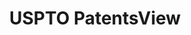 ---
bigquery: https://console.cloud.google.com/bigquery?p=patents-public-data&d=patentsview&page=dataset
citation: Attribution should be given to PatentsView for use, distribution, or derivative
  works.
code: https://github.com/CSSIP-AIR/PatentsView-Code-Snippets/
contributors: USPTO
cost: None
description: 'PatentsView includes US patent data including raw data (summaries, applications,
  pregrant applications), disambugations of inventors and assignees, and inventor
  gender estimates.  Also foreign priority data, # of figures and sheets, and government
  interest statements.'
documentation: https://patentsview.org/query/builder-faqs
last_edit: 04/07/2022, 17:02:20
location: https://patentsview.org/
maintained_by: USPTO
record_creation_timestamp: 12/2/2020 17:20:46
schema_fields:
- mainclass_id
- group_id
- text
- number
- applicant_type
- term_disclaimer
- country
- attribution_status
- county_fips
- disamb_inventor_id_20191008
- symbol_position
- disamb_inventor_id_20190312
- num_sheets
- sector_title
- variety
- name_last
- state
- designation
- length
- gi_statement
- classification_data_source
- uuid
- action_date
- latitude
- ipc_class
- disamb_assignee_id_20200929
- filename
- latin_name
- disamb_inventor_id_20171226
- doc_type
- title
- classification_level
- subclass
- disamb_inventor_id_20190820
- inventor_id
- disamb_inventor_id_20180528
- role
- disamb_inventor_id_20181127
- patent_id
- rawinventor_id
- f371_date
- rel_id
- group
- status
- disamb_inventor_id_20201229
- classification_value
- publication_number
- lname
- rawassignee_id
- subgroup_id
- relkind
- type
- male_flag
- disamb_inventor_id_20171003
- term_grant
- reldocno
- rawlocation_id
- disamb_assignee_id_20200630
- series_code
- country_transformed
- num
- subsection_id
- section_id
- num_claims
- sequence
- disamb_inventor_id_20170808
- subcategory_id
- withdrawn
- name_first
- dependent
- level_three
- deceased
- lapse_of_patent
- level_one
- classification_status
- section
- county
- fname
- kind
- subgroup
- level_two
- contract_award_number
- location_id
- disamb_assignee_id_20191008
- application_id
- disamb_inventor_id_20200929
- organization_id
- disamb_inventor_id_20200331
- category_id
- field_id
- disamb_assignee_id_20190820
- disamb_inventor_id_20200630
- latlong
- disamb_assignee_id_20200331
- id
- subclass_id
- city
- disclaimer_date
- disamb_assignee_id_20190312
- disamb_assignee_id_20181127
- exemplary
- longitude
- main_group
- male
- date
- f102_date
- disamb_inventor_id_20191231
- field_title
- abstract
- category
- _102_date
- ipc_version_indicator
- doctype
- citation_id
- rule_47
- _371_date
- lawyer_id
- assignee_id
- disamb_assignee_id_20191231
- organization
- name
- num_figures
- term_extension
- state_fips
- disamb_inventor_id_20170307
shortname: patentsview
tags:
- disambiguation
- United States
- gender
terms_of_use: Creative Commons Attribution 4.0 International License.
timeframe: 1963-1999
title: USPTO PatentsView
uuid: cf1780b1-e265-4e49-8d1d-83b9cfe0fd9a
---